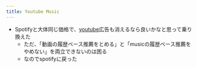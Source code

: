 ```yaml
---
title: Youtube Music
---
```


* Spotifyと大体同じ価格で、[youtube](Youtube.md)広告も消えるなら良いかなと思って乗り換えた
  * ただ、「動画の履歴ベース推薦をとめる」と「musicの履歴ベース推薦をやめない」を両立できないのは困る
  * なのでspotifyに戻った
